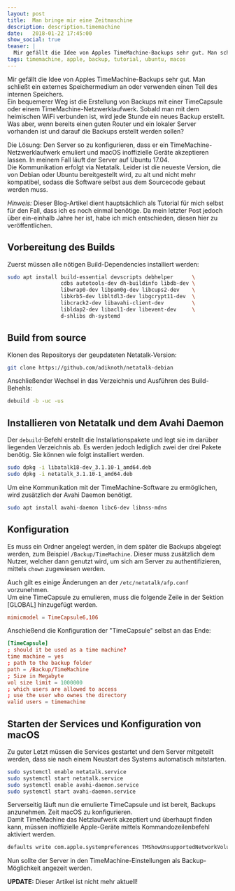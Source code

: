 ```yaml
---
layout: post
title:  Man bringe mir eine Zeitmaschine
description: description.timemachine
date:   2018-01-22 17:45:00
show_social: true
teaser: |
  Mir gefällt die Idee von Apples TimeMachine-Backups sehr gut. Man schließt ein externes Speichermedium an oder verwenden einen Teil des internen Speichers. Ein bequemerer Weg...
tags: timemachine, apple, backup, tutorial, ubuntu, macos
---
```


Mir gefällt die Idee von Apples TimeMachine-Backups sehr gut. Man schließt ein externes Speichermedium an oder verwenden einen Teil des internen Speichers.  
Ein bequemerer Weg ist die Erstellung von Backups mit einer TimeCapsule oder einem TimeMachine-Netzwerklaufwerk. Sobald man mit dem heimischen WiFi verbunden ist, wird jede Stunde ein neues Backup erstellt.
Was aber, wenn bereits einen guten Router und ein lokaler Server vorhanden ist und darauf die Backups erstellt werden sollen?

Die Lösung: Den Server so zu konfigurieren, dass er ein TimeMachine-Netzwerklaufwerk emuliert und macOS inoffizielle Geräte akzeptieren lassen. In meinem Fall läuft der Server auf Ubuntu 17.04.  
Die Kommunikation erfolgt via Netatalk. Leider ist die neueste Version, die von Debian oder Ubuntu bereitgestellt wird, zu alt und nicht mehr kompatibel, sodass die Software selbst aus dem Sourcecode gebaut werden muss.

*Hinweis:* Dieser Blog-Artikel dient hauptsächlich als Tutorial für mich selbst für den Fall, dass ich es noch einmal benötige. Da mein letzter Post jedoch über ein-einhalb Jahre her ist, habe ich mich entschieden, diesen hier zu veröffentlichen.

## Vorbereitung des Builds

Zuerst müssen alle nötigen Build-Dependencies installiert werden:

```bash
sudo apt install build-essential devscripts debhelper      \
                 cdbs autotools-dev dh-buildinfo libdb-dev \
                 libwrap0-dev libpam0g-dev libcups2-dev    \
                 libkrb5-dev libltdl3-dev libgcrypt11-dev  \
                 libcrack2-dev libavahi-client-dev         \
                 libldap2-dev libacl1-dev libevent-dev     \
                 d-shlibs dh-systemd
```

## Build from source

Klonen des Repositorys der geupdateten Netatalk-Version:

```bash
git clone https://github.com/adiknoth/netatalk-debian
```

Anschließender Wechsel in das Verzeichnis und Ausführen des Build-Behehls:

 ```bash
 debuild -b -uc -us
 ```

## Installieren von Netatalk und dem Avahi Daemon

Der `debuild`-Befehl erstellt die Installationspakete und legt sie im darüber liegenden Verzeichnis ab.
Es werden jedoch lediglich zwei der drei Pakete benötig. Sie können wie folgt installiert werden.

```bash
sudo dpkg -i libatalk18-dev_3.1.10-1_amd64.deb
sudo dpkg -i netatalk_3.1.10-1_amd64.deb
```

Um eine Kommunikation mit der TimeMachine-Software zu ermöglichen, wird zusätzlich der Avahi Daemon benötigt.

```bash
sudo apt install avahi-daemon libc6-dev libnss-mdns
```

## Konfiguration

Es muss ein Ordner angelegt werden, in dem später die Backups abgelegt werden, zum Beispiel `/Backup/TimeMachine`. Dieser muss zusätzlich dem Nutzer, welcher dann genutzt wird, um sich am Server zu authentifizieren, mittels `chown` zugewiesen werden.

Auch gilt es einige Änderungen an der `/etc/netatalk/afp.conf` vorzunehmen.  
Um eine TimeCapsule zu emulieren, muss die folgende Zeile in der Sektion [GLOBAL] hinzugefügt werden.

```conf
mimicmodel = TimeCapsule6,106
```

Anschießend die Konfiguration der "TimeCapsule" selbst an das Ende:

```conf
[TimeCapsule]
; should it be used as a time machine?
time machine = yes
; path to the backup folder
path = /Backup/TimeMachine
; Size in Megabyte
vol size limit = 1000000
; which users are allowed to access
; use the user who ownes the directory
valid users = timemachine
```

## Starten der Services und Konfiguration von macOS

Zu guter Letzt müssen die Services gestartet und dem Server mitgeteilt werden, dass sie nach einem Neustart des Systems automatisch mitstarten.

```bash
sudo systemctl enable netatalk.service
sudo systemctl start netatalk.service
sudo systemctl enable avahi-daemon.service
sudo systemctl start avahi-daemon.service
```

Serverseitig läuft nun die emulierte TimeCapsule und ist bereit, Backups anzunehmen. Zeit macOS zu konfigurieren.  
Damit TimeMachine das Netzlaufwerk akzeptiert und überhaupt finden kann, müssen inoffizielle Apple-Geräte mittels Kommandozeilenbefehl aktiviert werden.

```bash
defaults write com.apple.systempreferences TMShowUnsupportedNetworkVolumes 1
```

Nun sollte der Server in den TimeMachine-Einstellungen als Backup-Möglichkeit angezeit werden.

**UPDATE:** Dieser Artikel ist nicht mehr aktuell!
